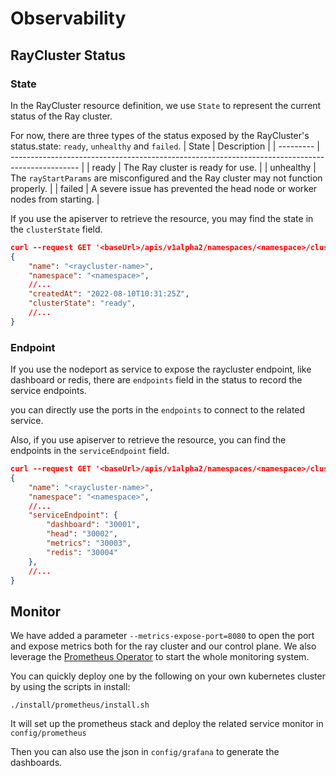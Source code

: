 # Observability

## RayCluster Status

### State
In the RayCluster resource definition, we use `State` to represent the current status of the Ray cluster.

For now, there are three types of the status exposed by the RayCluster's status.state: `ready`, `unhealthy` and `failed`.
| State     | Description                                                                                     |
| --------- | ----------------------------------------------------------------------------------------------- |
| ready     | The Ray cluster is ready for use.                                                               |
| unhealthy | The `rayStartParams` are misconfigured and the Ray cluster may not function properly.           |
| failed    | A severe issue has prevented the head node or worker nodes from starting.                       |

If you use the apiserver to retrieve the resource, you may find the state in the `clusterState` field.

```json
curl --request GET '<baseUrl>/apis/v1alpha2/namespaces/<namespace>/clusters/<raycluster-name>'
{
    "name": "<raycluster-name>",
    "namespace": "<namespace>",
    //...
    "createdAt": "2022-08-10T10:31:25Z",
    "clusterState": "ready",
    //...
}
```

### Endpoint
If you use the nodeport as service to expose the raycluster endpoint, like dashboard or redis, there are `endpoints` field in the status to record the service endpoints.

you can directly use the ports in the `endpoints` to connect to the related service.

Also, if you use apiserver to retrieve the resource, you can find the endpoints in the `serviceEndpoint` field.

```json
curl --request GET '<baseUrl>/apis/v1alpha2/namespaces/<namespace>/clusters/<raycluster-name>'
{
    "name": "<raycluster-name>",
    "namespace": "<namespace>",
    //...
    "serviceEndpoint": {
        "dashboard": "30001",
        "head": "30002",
        "metrics": "30003",
        "redis": "30004"
    },
    //...
}
```

## Monitor

We have added a parameter `--metrics-expose-port=8080` to open the port and expose metrics both for the ray cluster and our control plane. We also leverage the [Prometheus Operator](https://github.com/prometheus-operator/prometheus-operator) to start the whole monitoring system.

You can quickly deploy one by the following on your own kubernetes cluster by using the scripts in install:

```shell
./install/prometheus/install.sh
```
It will set up the prometheus stack and deploy the related service monitor in `config/prometheus`

Then you can also use the json in `config/grafana` to generate the dashboards.
